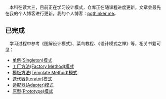 &emsp;本科在读大三，目前正在学习设计模式，仓库正在随课程进度更新。文章会最先在我的个人博客进行更新，我的个人博客：[pgthinker.me](https://pgthinker.me)。


## 已完成

&emsp;学习过程中参考《图解设计模式》、菜鸟教程、《设计模式之禅》等，相关书籍可见：[]()

- [单例(Singleton)模式]()
- [工厂方法(Factory Method)模式]()
- [模板方法(Template Method)模式]()
- [迭代器(Iterator)模式]()
- [适配器(Adapter)模式]()
- [原型(Prototype)模式]()